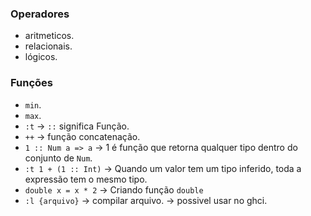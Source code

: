 ### Operadores
- aritmeticos.
- relacionais.
- lógicos.

### Funções
- `min`.
- `max`.
- `:t` -> `::` significa Função.
- `++` -> função concatenação.
- `1 :: Num a => a` ->  1 é função que retorna qualquer tipo dentro do conjunto de `Num`.
- `:t 1 + (1 :: Int)` -> Quando um valor tem um tipo inferido, toda a expressão tem o mesmo tipo.
- `double x = x * 2` -> Criando função `double`
- `:l {arquivo}` -> compilar arquivo. -> possivel usar no ghci.